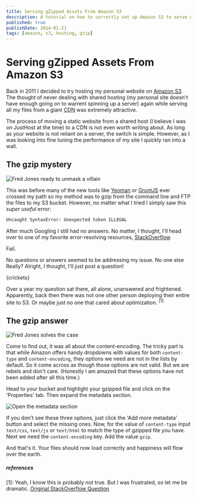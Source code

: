 ```yaml
---
title: Serving gZipped Assets From Amazon S3
description: A tutorial on how to correctly set up Amazon S3 to serve gZipped, static assets.
published: true
publishDate: 2014-01-21
tags: [amazon, s3, hosting, gzip]
---
```


# Serving gZipped Assets From Amazon S3

Back in 2011 I decided to try hosting my personal website on [Amazon S3][1]. The thought of never dealing with shared hosting (my personal site doesn't have enough going on to warrent spinning up a server) again while serving all my files from a giant <abbr title="Content Delivery Network">CDN</abbr> was extremely attractive.

The process of moving a static website from a shared host (I believe I was on JustHost at the time) to a CDN is not even worth writing about. As long as your website is not reliant on a server, the switch is simple. However, as I was looking into fine tuning the performance of my site I quickly ran into a wall.


## The gzip mystery

![Fred Jones ready to unmask a villain](https://blog.benjamincharity.com/content/images/2014/Jan/unmasking.jpg)

This was before many of the new tools like [Yeoman][3] or [GruntJS][2] ever crossed my path so my method was to gzip from the command line and FTP the files to my S3 bucket. However, no matter what I tried I simply saw this *super useful* error:

``` bash
Uncaught SyntaxError: Unexpected token ILLEGAL
```

After much Googling I still had no answers. No matter, I thought, I'll head over to one of my favorite error-resolving resources, [StackOverflow][4].

Fail.

No questions or answers seemed to be addressing my issue. No one else Really? Alright, I thought, I'll just post a question!

\{crickets\}

Over a year my question sat there, all alone, unanswered and frightened. Apparently, back then there was not one other person deploying their entire site to S3. Or maybe just no one that cared about optimization. <sup>\[1\]</sup>



## The gzip answer

![Fred Jones solves the case](https://blog.benjamincharity.com/content/images/2014/Jan/unmasked.jpg)

Come to find out, it was all about the content-encoding. The tricky part is that while Amazon offers handy dropdowns with values for both `content-type` and `content-encoding`, they options we need are not in the lists by default. So it come across as though those options are not valid. But we are rebels and don't care. (Honestly I am amazed that these options have not been added after all this time.)

Head to your bucket and highlight your gzipped file and click on the
'Properties' tab. Then expand the metadata section.

![Open the metadata section](https://blog.benjamincharity.com/content/images/2014/Jan/metadata.jpg)

If you don't see these three options, just click the 'Add more metadata' button and select the missing ones. Now, for the value of `content-type` input `text/css`, `text/js` or `text/html` to match the type of gzipped file you have. Next we need the `content-encoding` key. Add the value `gzip`.

And that's it. Your files should now load correctly and happiness will flow over the earth.


##### references

\[1\]: Yeah, I know this is probably not true. But I was frustrated, so let me be dramatic. [Original StackOverflow Question][5]



<!-- Link Definitions -->

[1]: http://aws.amazon.com/s3/
"Amazon S3"
[2]: http://gruntjs.com/
"GruntJS"
[3]: http://yeoman.io/
"Yeoman"
[4]: http://stackoverflow.com
"StackOverflow"
[5]: http://stackoverflow.com/questions/8080824/how-to-serve-gzipped-assets-from-amazon-s3/15117310#15117310
"How to serve gzipped assets from Amazon S3"

